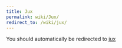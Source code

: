 ```yaml
---
title: Jux
permalink: wiki/Jux/
redirect_to: /wiki/jux/
---
```


You should automatically be redirected to [jux](/wiki/jux/)
